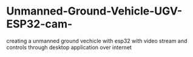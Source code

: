 # Unmanned-Ground-Vehicle-UGV-ESP32-cam-
creating a unmanned ground vechicle with esp32 with video stream and controls through desktop application over internet
